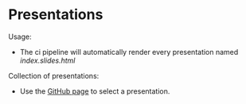 # Presentations

Usage:
* The ci pipeline will automatically render every presentation named *index.slides.html*

Collection of presentations:
* Use the [GitHub page](https://freva-org.github.io/Talks/)
to select a presentation.
